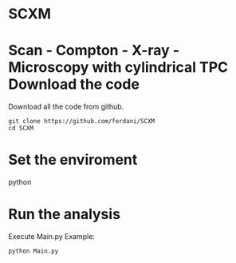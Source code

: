 # SCXM
Scan - Compton - X-ray - Microscopy with cylindrical TPC
Download the code
====

Download all the code from github.

    git clone https://github.com/ferdani/SCXM
    cd SCXM

Set the enviroment
====

python

Run the analysis
====

Execute Main.py Example:

    python Main.py
